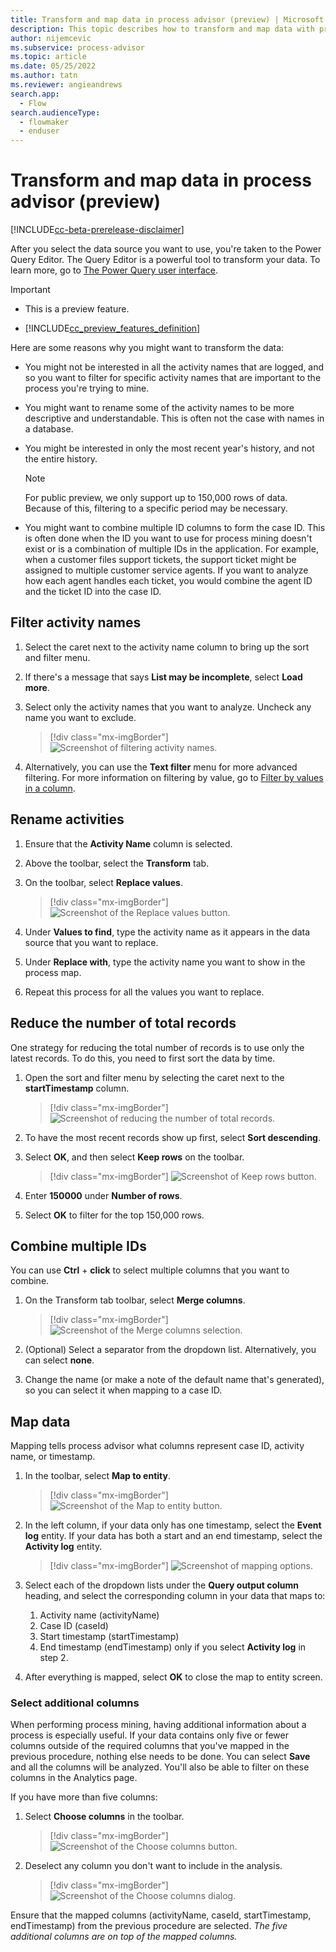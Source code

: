 ```yaml
---
title: Transform and map data in process advisor (preview) | Microsoft Docs
description: This topic describes how to transform and map data with process mining in the process advisor feature in Power Automate.
author: nijemcevic 
ms.subservice: process-advisor
ms.topic: article
ms.date: 05/25/2022
ms.author: tatn
ms.reviewer: angieandrews
search.app: 
  - Flow
search.audienceType: 
  - flowmaker
  - enduser
---
```


# Transform and map data in process advisor (preview)

[!INCLUDE[cc-beta-prerelease-disclaimer](./includes/cc-beta-prerelease-disclaimer.md)]

After you select the data source you want to use, you're taken to the Power Query Editor. The Query Editor is a powerful tool to transform your data. To learn more, go to [The Power Query user interface](/power-query/power-query-ui).

> [!IMPORTANT]
> - This is a preview feature.
>
> - [!INCLUDE[cc_preview_features_definition](includes/cc-preview-features-definition.md)]

Here are some reasons why you might want to transform the data:

- You might not be interested in all the activity names that are logged, and so you want to filter for specific activity names that are important to the process you're trying to mine.

- You might want to rename some of the activity names to be more descriptive and understandable. This is often not the case with names in a database.

- You might be interested in only the most recent year's history, and not the entire history.

    > [!NOTE]
    > For public preview, we only support up to 150,000 rows of data. Because of this, filtering to a specific period may be necessary.

- You might want to combine multiple ID columns to form the case ID. This is often done when the ID you want to use for process mining doesn't exist or is a combination of multiple IDs in the application. For example, when a customer files support tickets, the support ticket might be assigned to multiple customer service agents. If you want to analyze how each agent handles each ticket, you would combine the agent ID and the ticket ID into the case ID.

## Filter activity names

1. Select the caret next to the activity name column to bring up the sort and filter menu. 

1. If there's a message that says **List may be incomplete**, select **Load more**.

1. Select only the activity names that you want to analyze. Uncheck any name you want to exclude.

   > [!div class="mx-imgBorder"]
   > ![Screenshot of filtering activity names.](media/process-mining-transform/filter-activity.png "Filter activity names")

4. Alternatively, you can use the **Text filter** menu for more advanced filtering. For more information on filtering by value, go to [Filter by values in a column](/power-query/filter-values).

## Rename activities

1. Ensure that the **Activity Name** column is selected.

1. Above the toolbar, select the **Transform** tab.

1. On the toolbar, select **Replace values**.

    > [!div class="mx-imgBorder"]
    > ![Screenshot of the Replace values button.](media/process-mining-transform/replace-value.png "Replace values button")

1. Under **Values to find**, type the activity name as it appears in the data source that you want to replace.

1. Under **Replace with**, type the activity name you want to show in the process map.

1. Repeat this process for all the values you want to replace.

## Reduce the number of total records

One strategy for reducing the total number of records is to use only the latest records. To do this, you need to first sort the data by time.

1. Open the sort and filter menu by selecting the caret next to the **startTimestamp** column.

    > [!div class="mx-imgBorder"]
    > ![Screenshot of reducing the number of total records.](media/process-mining-transform/reduce-records.png "Reduce the number of total records")

1. To have the most recent records show up first, select **Sort descending**.

1. Select **OK**, and then select **Keep rows** on the toolbar.

    > [!div class="mx-imgBorder"]
    > ![Screenshot of Keep rows button.](media/process-mining-transform/keep-rows.png "Keep rows button")

1. Enter **150000** under **Number of rows**.

1. Select **OK** to filter for the top 150,000 rows.

## Combine multiple IDs

You can use **Ctrl** + **click** to select multiple columns that you want to combine.

1. On the Transform tab toolbar, select **Merge columns**.

    > [!div class="mx-imgBorder"]
    > ![Screenshot of the Merge columns selection.](media/process-mining-transform/merge-columns.png "Merge columns selection")

1. (Optional) Select a separator from the dropdown list. Alternatively, you can select **none**.

1. Change the name (or make a note of the default name that's generated), so you can select it when mapping to a case ID.

## Map data

Mapping tells process advisor what columns represent case ID, activity name, or timestamp.

1. In the toolbar, select **Map to entity**.

    > [!div class="mx-imgBorder"]
    > ![Screenshot of the Map to entity button.](media/process-mining-transform/map.png "Map to entity button")

1. In the left column, if your data only has one timestamp, select the **Event log** entity. If your data has both a start and an end timestamp, select the **Activity log** entity.

    > [!div class="mx-imgBorder"]
    > ![Screenshot of mapping options.](media/process-mining-transform/map-cdm.png "Mapping options")

1. Select each of the dropdown lists under the **Query output column** heading, and select the corresponding column in your data that maps to:
    1. Activity name (activityName)
    1. Case ID (caseId)
    1. Start timestamp (startTimestamp)
    1. End timestamp (endTimestamp) only if you select **Activity log** in step 2.

1. After everything is mapped, select **OK** to close the map to entity screen.

### Select additional columns

When performing process mining, having additional information about a process is especially useful. If your data contains only five or fewer columns outside of the required columns that you've mapped in the previous procedure, nothing else needs to be done. You can select **Save** and all the columns will be analyzed. You'll also be able to filter on these columns in the Analytics page.

If you have more than five columns:

1. Select **Choose columns** in the toolbar.
 
    > [!div class="mx-imgBorder"]
    > ![Screenshot of the Choose columns button.](media/process-mining-transform/choose-columns.png "Choose columns button")

1. Deselect any column you don't want to include in the analysis.
 
    > [!div class="mx-imgBorder"]
    > ![Screenshot of the Choose columns dialog.](media/process-mining-transform/keep-columns.png "Choose columns dialog")

Ensure that the mapped columns (activityName, caseId, startTimestamp, endTimestamp) from the previous procedure are selected. *The five additional columns are on top of the mapped columns.*
